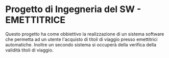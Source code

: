 # Progetto di Ingegneria del SW - EMETTITRICE

Questo progetto ha come obbiettivo la realizzazione di un sistema 
software che permetta ad un utente l'acquisto di titoli di viaggio
presso emettitrici automatiche.
Inoltre un secondo sistema si occuperà della verifica della validità 
titoli di viaggio.